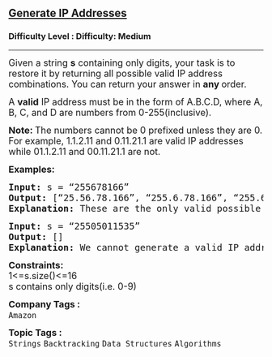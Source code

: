<h2><a href="https://www.geeksforgeeks.org/problems/generate-ip-addresses/1">Generate IP Addresses</a></h2><h3>Difficulty Level : Difficulty: Medium</h3><hr><div class="problems_problem_content__Xm_eO"><p><span style="font-size: 18px;">Given a string <strong>s</strong> containing only digits, your task is to restore it by returning all possible valid IP address combinations.&nbsp;</span><span style="font-size: 18px;">You can return your answer in&nbsp;</span><strong style="font-size: 18px;">any&nbsp;</strong><span style="font-size: 18px;">order.</span></p>
<p><span style="font-size: 18px;">A <strong>valid</strong> IP address must be in the form of A.B.C.D, where A, B, C, and D are numbers from 0-255(inclusive).</span></p>
<p><span style="font-size: 18px;"><strong>Note: </strong>The numbers cannot be 0 prefixed unless they are 0. For example, 1.1.2.11 and 0.11.21.1 are valid IP addresses while 01.1.2.11 and 00.11.21.1 are not.<br></span></p>
<p><span style="font-size: 18px;"><strong>Examples:</strong></span></p>
<pre><span style="font-size: 18px;"><strong style="font-size: 18px;">Input: </strong><span style="font-size: 18px;">s = “255678166”
</span><strong style="font-size: 18px;">Output: </strong></span><span style="font-size: 18px;">[“25.56.78.166”, “255.6.78.166”, “255.67.8.166”, “255.67.81.66”]<br><strong>Explanation: </strong>These are the only valid possible IP addresses.</span></pre>
<pre><span style="font-size: 18px;"><strong style="font-size: 18px;">Input: </strong><span style="font-size: 18px;">s = </span><span style="font-size: 18px;">“25505011535”
</span><strong style="font-size: 18px;">Output:</strong><span style="font-size: 18px;"> []<br><strong>Explanation:</strong> We cannot generate a valid IP address with this string.</span></span></pre>
<p><span style="font-size: 18px;"><strong>Constraints:</strong><br>1&lt;=s.size()&lt;=16<br>s contains only digits(i.e. 0-9)</span></p></div><p><span style=font-size:18px><strong>Company Tags : </strong><br><code>Amazon</code>&nbsp;<br><p><span style=font-size:18px><strong>Topic Tags : </strong><br><code>Strings</code>&nbsp;<code>Backtracking</code>&nbsp;<code>Data Structures</code>&nbsp;<code>Algorithms</code>&nbsp;